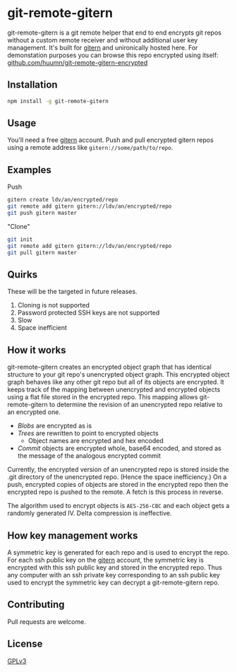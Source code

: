 # git-remote-gitern

git-remote-gitern is a git remote helper that end to end encrypts git repos without a custom remote receiver and without additional user key management. It's built for [gitern](https://gitern.com) and unironically hosted here. For demonstation purposes you can browse this repo encrypted using itself: [github.com/huumn/git-remote-gitern-encrypted](https://github.com/huumn/git-remote-gitern-encrypted)

## Installation

```bash
npm install -g git-remote-gitern
```

## Usage

You'll need a free [gitern](https://gitern.com) account. Push and pull encrypted gitern repos using a remote address like `gitern://some/path/to/repo`.

## Examples

Push
```bash
gitern create ldv/an/encrypted/repo
git remote add gitern gitern://ldv/an/encrypted/repo
git push gitern master
```

"Clone" 
```bash
git init
git remote add gitern gitern://ldv/an/encrypted/repo
git pull gitern master
```

## Quirks
These will be the targeted in future releases.

1. Cloning is not supported
2. Password protected SSH keys are not supported
3. Slow
4. Space inefficient

## How it works
git-remote-gitern creates an encrypted object graph that has identical structure to your git repo's unencrypted object graph. This encrypted object graph behaves like any other git repo but all of its objects are encrypted. It keeps track of the mapping between unencrypted and encrypted objects using a flat file stored in the encrypted repo. This mapping allows git-remote-gitern to determine the revision of an unencrypted repo relative to an encrypted one.

- *Blobs* are encrypted as is
- *Trees* are rewritten to point to encrypted objects
    - Object names are encrypted and hex encoded
- *Commit* objects are encrypted whole, base64 encoded, and stored as the message of the analogous encrypted commit

Currently, the encrypted version of an unencrypted repo is stored inside the .git directory of the unencrypted repo. (Hence the space inefficiency.) On a push, encrypted copies of objects are stored in the encrypted repo then the encrypted repo is pushed to the remote. A fetch is this process in reverse.

The algorithm used to encrypt objects is `AES-256-CBC` and each object gets a randomly generated IV. Delta compression is ineffective.

## How key management works
A symmetric key is generated for each repo and is used to encrypt the repo. For each ssh public key on the [gitern](https://gitern.com) account, the symmetric key is encrypted with this ssh public key and stored in the encrypted repo. Thus any computer with an ssh private key corresponding to an ssh public key used to encrypt the symmetric key can decrypt a git-remote-gitern repo.

## Contributing
Pull requests are welcome.

## License
[GPLv3](https://choosealicense.com/licenses/gpl-3.0/)
